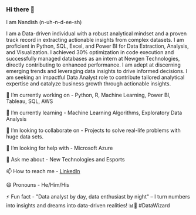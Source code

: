 ### Hi there 👋

I am Nandish (n-uh-n-d-ee-sh)

I am a Data-driven individual with a robust analytical mindset and a proven track record in extracting actionable insights from complex datasets. I am proficient in Python, SQL, Excel, and Power BI for Data Extraction, Analysis, and Visualization. I achieved 30% optimization in code execution and successfully managed databases as an intern at Newgen Technologies, directly contributing to enhanced performance. I am adept at discerning emerging trends and leveraging data insights to drive informed decisions. I am seeking an impactful Data Analyst role to contribute tailored analytical expertise and catalyze business growth through actionable insights.

🔭 I’m currently working on - Python, R, Machine Learning, Power BI, Tableau, SQL, AWS

🌱 I’m currently learning - Machine Learning Algorithms, Exploratory Data Analysis

👯 I’m looking to collaborate on - Projects to solve real-life problems with huge data sets.

🤔 I’m looking for help with - Microsoft Azure

💬 Ask me about - New Technologies and Esports

📫 How to reach me - [LinkedIn](https://www.linkedin.com/in/nandishbhagat/)

😄 Pronouns - He/Him/His 

⚡ Fun fact - "Data analyst by day, data enthusiast by night" – I turn numbers into insights and dreams into data-driven realities! 📊💫 #DataWizard


<!--
**NandishBhagat/NandishBhagat** is a ✨ _special_ ✨ repository because its `README.md` (this file) appears on your GitHub profile.

Here are some ideas to get you started:

- 🔭 I’m currently working on ...
- 🌱 I’m currently learning ...
- 👯 I’m looking to collaborate on ...
- 🤔 I’m looking for help with ...
- 💬 Ask me about ...
- 📫 How to reach me: ...
- 😄 Pronouns: ...
- ⚡ Fun fact: ...
-->
